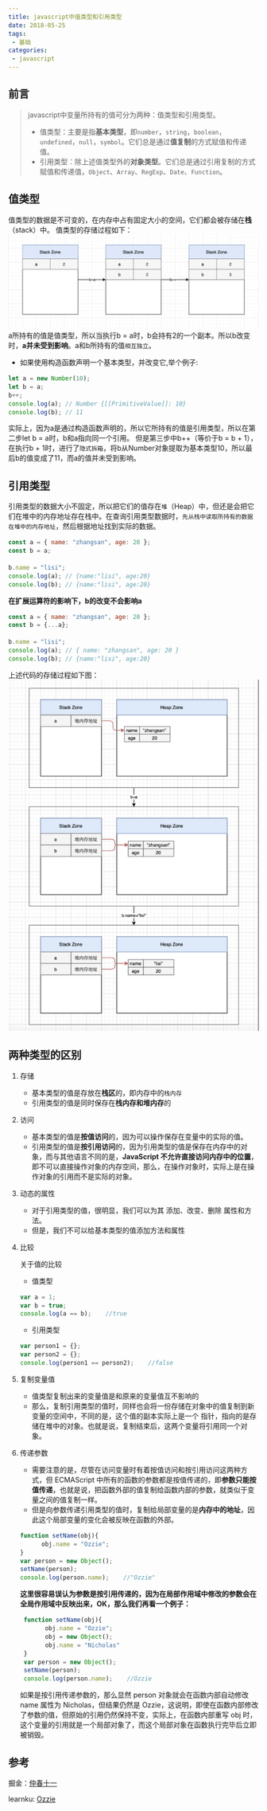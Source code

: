 ```yaml
---
title: javascript中值类型和引用类型
date: 2018-05-25
tags:
 - 基础        
categories: 
 - javascript
---
```


## 前言
> javascript中变量所持有的值可分为两种：值类型和引用类型。
> + 值类型：主要是指**基本类型**，即`number`，`string`，`boolean`，`undefined`，`null`，`symbol`。它们总是通过**值复制**的方式赋值和传递值。
> + 引用类型：除上述值类型外的**对象类型**。它们总是通过引用复制的方式赋值和传递值，`Object`、`Array`、`RegExp`、`Date`、`Function`。

## 值类型
值类型的数据是不可变的，在内存中占有固定大小的空间，它们都会被存储在**栈**（stack）中。
值类型的存储过程如下：
![值类型](../../images/numberType.png)
a所持有的值是值类型，所以当执行b = a时，b会持有2的一个副本。所以b改变时，**a并未受到影响**。a和b所持有的值`相互独立`。
+ 如果使用构造函数声明一个基本类型，并改变它,举个例子:
```js
let a = new Number(10);
let b = a;
b++;
console.log(a); // Number {[[PrimitiveValue]]: 10}
console.log(b); // 11
```
实际上，因为a是通过构造函数声明的，所以它所持有的值是引用类型，所以在第二步let b = a时，b和a指向同一个引用。
但是第三步中b++（等价于b = b + 1），在执行b + 1时，进行了`隐式拆箱`，将b从Number对象提取为基本类型10，所以最后b的值变成了11，而a的值并未受到影响。
## 引用类型
引用类型的数据大小不固定，所以把它们的值存在`堆`（Heap）中，但还是会把它们在堆中的内存地址存在栈中。在查询引用类型数据时，`先从栈中读取所持有的数据在堆中的内存地址`，然后根据地址找到实际的数据。
```js
const a = { name: "zhangsan", age: 20 };
const b = a;

b.name = "lisi";
console.log(a); // {name:"lisi", age:20}
console.log(b); // {name:"lisi", age:20}
```
**在扩展运算符的影响下，b的改变不会影响a**
```js
const a = { name: "zhangsan", age: 20 };
const b = {...a};

b.name = "lisi";
console.log(a); // { name: "zhangsan", age: 20 }
console.log(b); // {name:"lisi", age:20}
```
上述代码的存储过程如下图：
![引用类型](../../images/quota.png)
## 两种类型的区别
1. 存储
    + 基本类型的值是存放在**栈区**的，即内存中的`栈内存`
    + 引用类型的值是同时保存在**栈内存和堆内存**的
2. 访问
    + 基本类型的值是**按值访问**的，因为可以操作保存在变量中的实际的值。
    + 引用类型的值是**按引用访问**的，因为引用类型的值是保存在内存中的对象，而与其他语言不同的是，**JavaScript 不允许直接访问内存中的位置**，即不可以直接操作对象的内存空间，那么，在操作对象时，实际上是在操作对象的引用而不是实际的对象。
3. 动态的属性
    + 对于引用类型的值，很明显，我们可以为其 添加、改变、删除 属性和方法。
    + 但是，我们不可以给基本类型的值添加方法和属性
4. 比较

    关于值的比较
    + 值类型
    ```js
    var a = 1;
    var b = true;
    console.log(a == b);    //true
    ```
    + 引用类型
    ```js
    var person1 = {};
    var person2 = {};
    console.log(person1 == person2);    //false
    ```
5. 复制变量值
    + 值类型复制出来的变量值是和原来的变量值互不影响的
    + 那么，复制引用类型的值时，同样也会将一份存储在对象中的值复制到新变量的空间中，不同的是，这个值的副本实际上是一个 指针，指向的是存储在堆中的对象。也就是说，复制结束后，这两个变量将引用同一个对象。
6. 传递参数
    + 需要注意的是，尽管在访问变量时有着按值访问和按引用访问这两种方式，但 ECMAScript 中所有的函数的参数都是按值传递的，即**参数只能按值传递**，也就是说，把函数外部的值复制给函数内部的参数，就类似于变量之间的值复制一样。
    + 但是向参数传递引用类型的值时，复制给局部变量的是**内存中的地址**，因此这个局部变量的变化会被反映在函数的外部。
    ```js
    function setName(obj){
          obj.name = "Ozzie";
    }
    var person = new Object();
    setName(person);
    console.log(person.name);    //"Ozzie"
    ```
   **这里很容易误认为参数是按引用传递的，因为在局部作用域中修改的参数会在全局作用域中反映出来，OK，那么我们再看一个例子：**
   ```js
    function setName(obj){
          obj.name = "Ozzie";
          obj = new Object();
          obj.name = "Nicholas"
    }
    var person = new Object();
    setName(person);
    console.log(person.name);    //Ozzie
    ```
   如果是按引用传递参数的，那么显然 person 对象就会在函数内部自动修改 name 属性为 Nicholas，但结果仍然是 Ozzie，这说明，即使在函数内部修改了参数的值，但原始的引用仍然保持不变，实际上，在函数内部重写 obj 时，这个变量的引用就是一个局部对象了，而这个局部对象在函数执行完毕后立即被销毁。
      

## 参考
掘金：[仲春十一](https://juejin.im/post/6844904198484541454)

learnku: [Ozzie](https://learnku.com/articles/38192)
